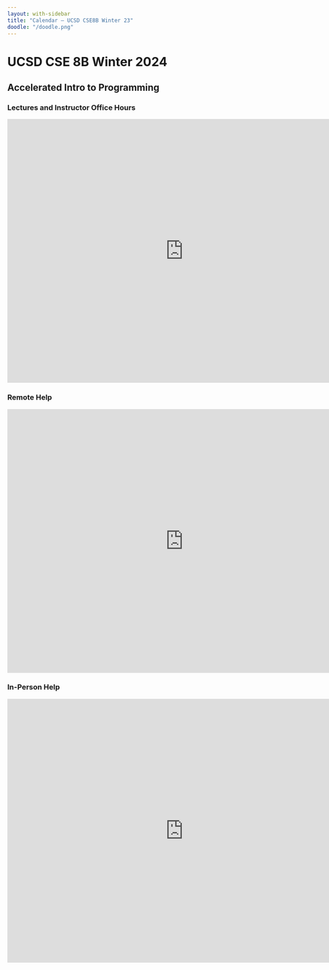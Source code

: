```yaml
---
layout: with-sidebar
title: "Calendar – UCSD CSE8B Winter 23"
doodle: "/doodle.png"
---
```


# UCSD CSE 8B Winter 2024
## Accelerated Intro to Programming

### Lectures and Instructor Office Hours

<iframe src="https://calendar.google.com/calendar/embed?src=c_c5eae41449da5e2350d8cd81c8bec8baec43b7a3b0b456e081f24f14ce11fd66%40group.calendar.google.com&ctz=America%2FLos_Angeles" style="border: 0" width="800" height="600" frameborder="0" scrolling="no"></iframe>

### Remote Help

<iframe src="https://calendar.google.com/calendar/embed?src=c_31f913c31912be1c0254b618759c231af84db98dfbf5cc05e746a2f66ba4f661%40group.calendar.google.com&ctz=America%2FLos_Angeles" style="border: 0" width="800" height="600" frameborder="0" scrolling="no"></iframe>

### In-Person Help

<iframe src="https://calendar.google.com/calendar/embed?src=c_290787379a3bdaecbae37d71d2df9a1044eae1a70021b615ed39dd85843def3f%40group.calendar.google.com&ctz=America%2FLos_Angeles" style="border: 0" width="800" height="600" frameborder="0" scrolling="no"></iframe>